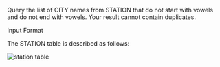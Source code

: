 Query the list of CITY names from STATION that do not start with vowels and do not end with vowels. Your result cannot contain duplicates.

Input Format

The STATION table is described as follows:



![station table](https://s3.amazonaws.com/hr-challenge-images/9336/1449345840-5f0a551030-Station.jpg)









